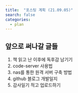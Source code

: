```yaml
---
title:  "포스팅 계획 (21.09.05)"
search: false
categories: 
  - plan
---
```


## 앞으로 써나갈 글들

1. 책 읽고 난 이후에 독후감 남기기
2. code-server 사용법
3. nas를 통한 원격 서버 구축 방법
4. github 블로그 개발일지
5. 감사일기 적고 업로드하기